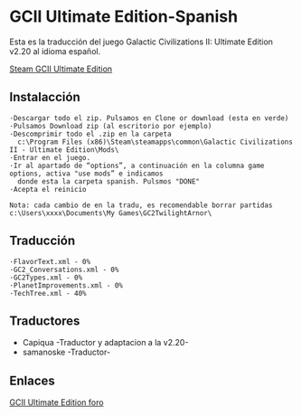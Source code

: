 # GCII Ultimate Edition-Spanish

Esta es la traducción del juego Galactic Civilizations II: Ultimate Edition v2.20 al idioma español.


[Steam GCII Ultimate Edition](https://store.steampowered.com/app/202200/Galactic_Civilizations_II_Ultimate_Edition/)


## Instalacción

	·Descargar todo el zip. Pulsamos en Clone or download (esta en verde)
	·Pulsamos Download zip (al escritorio por ejemplo)
	·Descomprimir todo el .zip en la carpeta
	  c:\Program Files (x86)\Steam\steamapps\common\Galactic Civilizations II - Ultimate Edition\Mods\
	·Entrar en el juego.
	·Ir al apartado de “options”, a continuación en la columna game options, activa "use mods” e indicamos
	  donde esta la carpeta spanish. Pulsmos "DONE"
	·Acepta el reinicio

	Nota: cada cambio de en la tradu, es recomendable borrar partidas
	c:\Users\xxxx\Documents\My Games\GC2TwilightArnor\
	
 
## Traducción
 
	·FlavorText.xml - 0%
	·GC2_Conversations.xml - 0%
	·GC2Types.xml - 0%
	·PlanetImprovements.xml - 0%
	·TechTree.xml - 40%

## Traductores

 * Capiqua -Traductor y adaptacion a la v2.20-
 * samanoske -Traductor-

## Enlaces

[GCII Ultimate Edition foro ](http://www.clandlan.net/foros/topic/74978-traduccion-galactic-civilizations-ii-ultimate-edition/) 
